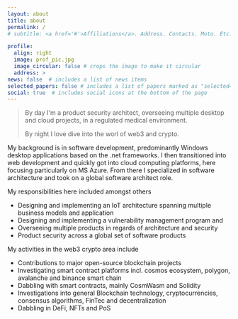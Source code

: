 ```yaml
---
layout: about
title: about
permalink: /
# subtitle: <a href='#'>Affiliations</a>. Address. Contacts. Moto. Etc.

profile:
  align: right
  image: prof_pic.jpg
  image_circular: false # crops the image to make it circular
  address: >
news: false  # includes a list of news items
selected_papers: false # includes a list of papers marked as "selected={true}"
social: true  # includes social icons at the bottom of the page
---
```


>By day I'm a product security architect, overseeing multiple desktop and cloud projects, in a regulated medical environment.  
>
>By night I love dive into the worl of web3 and crypto.

My background is in software development, predominantly Windows desktop applications based on the .net frameworks. I then transitioned into web development and quickly got into cloud computing platforms, here focusing particularly on MS Azure. From there I specialized in software architecture and took on a global software architect role. 

My responsibilities here included amongst others 
- Designing and implementing an IoT architecture spanning multiple business models and application 
- Designing and implementing a vulnerability management program and
- Overseeing multiple products in regards of architecture and security
- Product security across a global set of software products

My activities in the web3 crypto area include 
- Contributions to major open-source blockchain projects
- Investigating smart contract platforms incl. cosmos ecosystem, polygon, avalanche and binance smart chain
- Dabbling with smart contracts, mainly CosmWasm and Solidity
- Investigations into general Blockchain technology, cryptocurrencies, consensus algorithms, FinTec and decentralization
- Dabbling in DeFi, NFTs and PoS

<!-- Write your biography here. Tell the world about yourself. Link to your favorite [subreddit](http://reddit.com). You can put a picture in, too. The code is already in, just name your picture `prof_pic.jpg` and put it in the `img/` folder. -->

<!-- Put your address / P.O. box / other info right below your picture. You can also disable any these elements by editing `profile` property of the YAML header of your `_pages/about.md`. Edit `_bibliography/papers.bib` and Jekyll will render your [publications page](/al-folio/publications/) automatically.

Link to your social media connections, too. This theme is set up to use [Font Awesome icons](http://fortawesome.github.io/Font-Awesome/) and [Academicons](https://jpswalsh.github.io/academicons/), like the ones below. Add your Facebook, Twitter, LinkedIn, Google Scholar, or just disable all of them. -->
